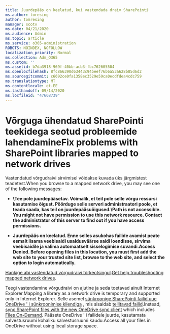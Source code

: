 ```yaml
---
title: Juurdepääs on keelatud, kui vastendada draiv SharePointi
ms.author: toresing
author: tomresing
manager: scotv
ms.date: 04/21/2020
ms.audience: Admin
ms.topic: article
ms.service: o365-administration
ROBOTS: NOINDEX, NOFOLLOW
localization_priority: Normal
ms.collection: Adm_O365
ms.custom: ''
ms.assetid: b7da3918-969f-40bb-acb3-fbc762605504
ms.openlocfilehash: 8fc866390d63443c94beef76b6a53a628b85d6d2
ms.sourcegitcommit: c6692ce0fa1358ec3529e59ca0ecdfdea4cdc759
ms.translationtype: MT
ms.contentlocale: et-EE
ms.lasthandoff: 09/14/2020
ms.locfileid: "47668739"
---
```

# <a name="fix-problems-with-sharepoint-libraries-mapped-to-network-drives"></a><span data-ttu-id="6b3f6-102">Võrguga ühendatud SharePointi teekidega seotud probleemide lahendamine</span><span class="sxs-lookup"><span data-stu-id="6b3f6-102">Fix problems with SharePoint libraries mapped to network drives</span></span>

<span data-ttu-id="6b3f6-103">Vastendatud võrgudraivi sirvimisel võidakse kuvada üks järgmistest teadetest.</span><span class="sxs-lookup"><span data-stu-id="6b3f6-103">When you browse to a mapped network drive, you may see one of the following messages:</span></span>
  
- <span data-ttu-id="6b3f6-104">**\\Tee pole juurdepääsetav. Võimalik, et teil pole selle võrgu ressursi kasutamise õigust. Pöörduge selle serveri administraatori poole, et teada saada, kas teil on juurdepääsuõigused.**</span><span class="sxs-lookup"><span data-stu-id="6b3f6-104">**\\Path is not accessible. You might not have permission to use this network resource. Contact the administrator of this server to find out if you have access permissions.**</span></span>

- <span data-ttu-id="6b3f6-105">**Juurdepääs on keelatud. Enne selles asukohas failide avamist peate esmalt lisama veebisaidi usaldusväärse saidi loendisse, sirvima veebisaidile ja valima automaatselt sisselogimise suvandi.**</span><span class="sxs-lookup"><span data-stu-id="6b3f6-105">**Access Denied. Before opening files in this location, you must first add the web site to your trusted site list, browse to the web site, and select the option to login automatically.**</span></span>

<span data-ttu-id="6b3f6-106">[Hankige abi vastendatud võrgudraivi tõrkeotsingul](https://docs.microsoft.com/sharepoint/support/administration/troubleshoot-mapped-network-drives).</span><span class="sxs-lookup"><span data-stu-id="6b3f6-106">[Get help troubleshooting mapped network drives](https://docs.microsoft.com/sharepoint/support/administration/troubleshoot-mapped-network-drives).</span></span>
  
<span data-ttu-id="6b3f6-107">Teegi vastendamine võrgudraivi on ajutine ja seda toetavad ainult Internet Explorer.</span><span class="sxs-lookup"><span data-stu-id="6b3f6-107">Mapping a library as a network drive is temporary and supported only in Internet Explorer.</span></span> <span data-ttu-id="6b3f6-108">Selle asemel [sünkroonige SharePointi failid uue OneDrive ' i sünkroonimise kliendiga](https://support.office.com/article/6de9ede8-5b6e-4503-80b2-6190f3354a88.aspx) , mis sisaldab [tellitavad failid](https://support.office.com/article/0e6860d3-d9f3-4971-b321-7092438fb38e.aspx).</span><span class="sxs-lookup"><span data-stu-id="6b3f6-108">Instead, [sync SharePoint files with the new OneDrive sync client](https://support.office.com/article/6de9ede8-5b6e-4503-80b2-6190f3354a88.aspx) which includes [Files On-Demand](https://support.office.com/article/0e6860d3-d9f3-4971-b321-7092438fb38e.aspx).</span></span> <span data-ttu-id="6b3f6-109">Pääsete OneDrive ' i failidele juurde, kasutamata salvestusruumi kohaliku salvestusruumi kaudu.</span><span class="sxs-lookup"><span data-stu-id="6b3f6-109">Access all your files in OneDrive without using local storage space.</span></span>
  